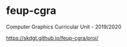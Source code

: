 # feup-cgra
Computer Graphics Curricular Unit - 2019/2020

https://skdgt.github.io/feup-cgra/proj/

